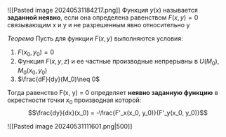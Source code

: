 ![[Pasted image 20240531184217.png]]
Функция $y(x)$ называется **заданной неявно**, если она определена равенством $F(x,y) = 0$ связывающим x и y и не разрешенным явно относительно y

*Теорема*
Пусть для функции $F(x,y)$ выполняются условия:
1. $F(x_0, y_0) = 0$
2. Функция $F(x, y, z)$ и ее частные производные непрерывны в $U(M_0), M_0(x_0,y_0)$
3. $\frac{dF}{dy}(M_0)\neq 0$ 

Тогда равенство F(x, y) = 0 определяет **неявно заданную функцию** в окрестности точки $x_0$ производная которой: $$\frac{dy}{dx}(x_0) = -\frac{F'_x(x_0, y_0)}{F'_y(x_0, y_0)}$$

![[Pasted image 20240531111601.png|500]]


